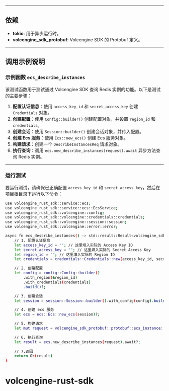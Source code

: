 <!--
 * @Author: Jerry.Yang
 * @Date: 2025-02-20 17:45:24
 * @LastEditors: Jerry.Yang
 * @LastEditTime: 2025-02-20 18:53:22
 * @Description: readme
-->

---

## 依赖

- **tokio**: 用于异步运行时。
- **volcengine_sdk_protobuf**: Volcengine SDK 的 Protobuf 定义。

---

## 调用示例说明

### 示例函数 `ecs_describe_instances`

该测试函数用于测试通过 Volcengine SDK 查询 Redis 实例的功能。以下是测试的主要步骤：

1. **配置认证信息**：使用 `access_key_id` 和 `secret_access_key` 创建 `Credentials` 对象。
2. **创建配置**：使用 `Config::builder()` 创建配置对象，并设置 `region_id` 和 `credentials`。
3. **创建会话**：使用 `Session::builder()` 创建会话对象，并传入配置。
4. **创建 Ecs 服务**：使用 `Ecs::new_ecs()` 创建 Ecs 服务对象。
5. **构建请求**：创建一个 `DescribeInstancesReq` 请求对象。
6. **执行查询**：调用 `ecs.new_describe_instances(request).await` 异步方法查询 Redis 实例。

---

### 运行测试

要运行测试，请确保已正确配置 `access_key_id` 和 `secret_access_key`，然后在项目根目录下运行以下命令：

```bash
use volcengine_rust_sdk::service::ecs;
use volcengine_rust_sdk::service::ecs::EcsService;
use volcengine_rust_sdk::volcengine::config;
use volcengine_rust_sdk::volcengine::credentials::credentials;
use volcengine_rust_sdk::volcengine::session::session;
use volcengine_rust_sdk::volcengine::error::error;

async fn ecs_describe_instances() -> std::result::Result<volcengine_sdk_protobuf::protobuf::ecs_instance::DescribeInstancesResp, error::Error> {
    // 1. 配置认证信息
    let access_key_id = ""; // 这里填入实际的 Access Key ID
    let secret_access_key = ""; // 这里填入实际的 Secret Access Key
    let region_id = ""; // 这里填入实际的 Region ID
    let credentials = credentials::Credentials::new(access_key_id, secret_access_key);

    // 2. 创建配置
    let config = config::Config::builder()
        .with_region(&region_id)
        .with_credentials(credentials)
        .build()?;

    // 3. 创建会话
    let session = session::Session::builder().with_config(config).build()?;

    // 4. 创建 ecs 服务
    let ecs = ecs::Ecs::new_ecs(session)?;

    // 5. 构建请求
    let mut request = volcengine_sdk_protobuf::protobuf::ecs_instance::DescribeInstancesReq();

    // 6. 执行查询
    let result = ecs.new_describe_instances(request).await?;
    
    // 7.返回
    return Ok(result)
}

```


# volcengine-rust-sdk
